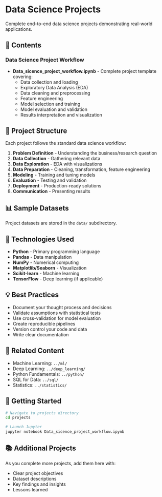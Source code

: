 # Data Science Projects

Complete end-to-end data science projects demonstrating real-world applications.

## 📁 Contents

### Data Science Project Workflow
- **Data_sicence_project_workflow.ipynb** - Complete project template covering:
  - Data collection and loading
  - Exploratory Data Analysis (EDA)
  - Data cleaning and preprocessing
  - Feature engineering
  - Model selection and training
  - Model evaluation and validation
  - Results interpretation and visualization

## 🎯 Project Structure

Each project follows the standard data science workflow:

1. **Problem Definition** - Understanding the business/research question
2. **Data Collection** - Gathering relevant data
3. **Data Exploration** - EDA with visualizations
4. **Data Preparation** - Cleaning, transformation, feature engineering
5. **Modeling** - Training and tuning models
6. **Evaluation** - Testing and validation
7. **Deployment** - Production-ready solutions
8. **Communication** - Presenting results

## 📊 Sample Datasets

Project datasets are stored in the `data/` subdirectory.

## 🔧 Technologies Used

- **Python** - Primary programming language
- **Pandas** - Data manipulation
- **NumPy** - Numerical computing
- **Matplotlib/Seaborn** - Visualization
- **Scikit-learn** - Machine learning
- **TensorFlow** - Deep learning (if applicable)

## 💡 Best Practices

- Document your thought process and decisions
- Validate assumptions with statistical tests
- Use cross-validation for model evaluation
- Create reproducible pipelines
- Version control your code and data
- Write clear documentation

## 🔗 Related Content

- Machine Learning: `../ml/`
- Deep Learning: `../deep_learning/`
- Python Fundamentals: `../python/`
- SQL for Data: `../sql/`
- Statistics: `../statistics/`

## 🚀 Getting Started

```bash
# Navigate to projects directory
cd projects

# Launch Jupyter
jupyter notebook Data_sicence_project_workflow.ipynb
```

## 📚 Additional Projects

As you complete more projects, add them here with:
- Clear project objectives
- Dataset descriptions
- Key findings and insights
- Lessons learned
